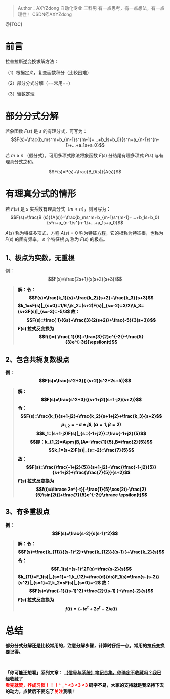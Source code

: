 >Author：AXYZdong
>自动化专业 工科男
>有一点思考，有一点想法，有一点理性！
>CSDN@AXYZdong

@[TOC]
# 前言
拉普拉斯逆变换求解方法：

（1）根据定义，复变函数积分（比较困难）

（2）部分分式分解（==常用==）

（3）留数定理
# 部分分式分解
若象函数 $F(s)$ 是 $s$ 的有理分式，可写为：
$$F(s)=\frac{b_ms^m+b_{m-1}s^{m-1}+...+b_1s+b_0}{s^n+a_{n-1}s^{n-1}+...+a_1s+a_0}$$

若 $m \ge n$ （假分式），可用多项式除法将象函数 $F(s)$ 分结尾有理多项式 $P(s)$ 与有理真分式之和。

$$F(s)=P(s)+\frac{B_0(s)}{A(s)}$$
# 有理真分式的情形
若 $F(s)$ 是 $s$ 实系数有理真分式（$m<n$），则可写为：
$$F(s)=\frac{B (s)}{A(s)}=\frac{b_ms^m+b_{m-1}s^{m-1}+...+b_1s+b_0}{s^n+a_{n-1}s^{n-1}+...+a_1s+a_0}$$

 $A(s)$ 称为特征多项式，方程 $A(s)=0$ 称为特征方程，它的根称为特征根，也称为 $F(s)$ 的固有频率。 $n$ 个特征根 $p_i$ 称为 $F(s)$ 的极点。
## 1、极点为实数，无重根
 例：$$F(s)=\frac{2s+1}{s(s+2)(s+3)}$$
><strong><font color=black>解：令：$$F(s)=\frac{k_1}{s}+\frac{k_2}{s+2}+\frac{k_3}{s+3}$$
$k_1=sF(s)|_{s=0}=1/6,\\k_2=(s+2)F(s)|_{s=-2}=3/2\\k_3=(s+3F(s)|_{s=-3}=-5/3$
故：$$F(s)=\frac{ 1}{6s}+\frac{3}{2(s+2)}+\frac{-5}{3(s+3)}$$
$F(s)$ 拉式反变换为 $$f(t)=( \frac{ 1}{6}+\frac{3}{2}e^{-2t}-\frac{5}{3}e^{-3t})\epsilon(t)$$

## 2、包含共轭复数极点
 例：$$F(s)=\frac{s^2+3}{ (s+2)(s^2+2s+5)}$$
><strong><font color=black>解：$$F(s)=\frac{s^2+3}{(s+1+j2)(s+1-j2)(s+2)}$$
>令：$$F(s)=\frac{k_1}{s+1-j2}+\frac{k_2}{s+1+j2}+\frac{k_3}{s+2}$$
$$p_{1,2}=-\alpha\pm j\beta,(\alpha=1,\beta=2)$$
$$k_1=(s+1-j2)F(s)|_{s={-1+j2}}=\frac{-1+j2}{5}$$
$$即：k_{1,2}=A\pm jB,(A=-\frac{1}{5},B=\frac{2}{5})$$
$$k_1=(s+2)F(s)|_{s=-2}=\frac{7}{5}$$
故：$$F(s)=\frac{\frac{-1+j2}{5}}{s+1-j2}+\frac{\frac{-1-j2}{5}}{s+1+j2}+\frac{\frac{7}{5}}{s+2}$$
$F(s)$ 拉式反变换为 $$f(t)=\lbrace 2e^{-t}[-\frac{1}{5}\cos(2t)-\frac{2}{5}\sin(2t)]+\frac{7}{5}e^{-2t}\rbrace \epsilon(t)$$

## 3、有多重极点
例：$$F(s)=\frac{s-2}{s(s-1)^2}$$
><strong><font color=black>解：令：$$F(s)=\frac{k_{11}}{(s-1)^2}+\frac{k_{12}}{(s-1) }+\frac{k_2}{s}$$
令：$$F_1(s)=(s-1)^2F(s)=\frac{s-2}{s}$$
$k_{11}=F_1(s)|_{s=1}=-1,k_{12}=\frac{d}{ds}F_1(s)=\frac{s-(s-2)}{s^2}|_{s=1}=2,k_2=sF(s)|_{s=0}=-2$
故：$$F(s)=\frac{-1}{(s-1)^2}+\frac{2}{(s-1) }+\frac{-2}{s}$$
$F(s)$ 拉式反变换为 $$f(t)=(-te^t+2e^t-2)\epsilon(t)$$


# 总结
部分分式分解还是比较常用的，注意分解步骤，计算时仔细一点。常用的拉氏变换要记得。

<br>

「你可能还想看」系列文章：
[【信号与系统】笔记合集，你确定不收藏吗？我已经收藏了](https://axyzdong.blog.csdn.net/article/details/105909575)
\
 <strong> <font color=red><strong>看完就赞，养成习惯！！！^ _ ^ <3 <3 <3</font>
 码字不易，大家的支持就是我坚持下去的动力。点赞后不要忘了<font color=red>关注</font>我哦！

